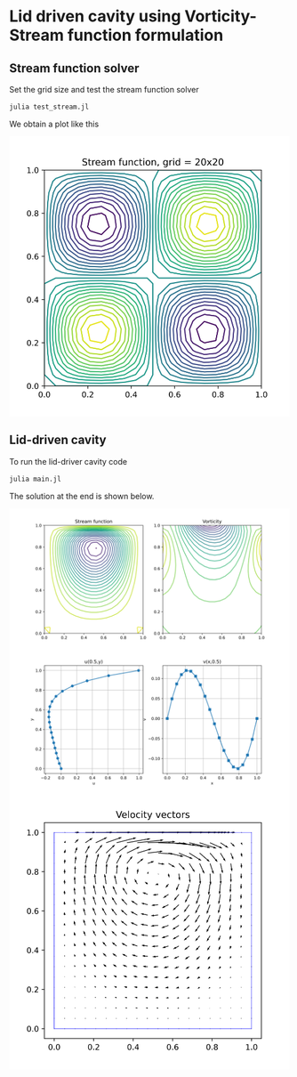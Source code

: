 # Lid driven cavity using Vorticity-Stream function formulation

## Stream function solver

Set the grid size and test the stream function solver

```bash
julia test_stream.jl
```

We obtain a plot like this

<img align="center" src="output/test_stream.svg">

## Lid-driven cavity

To run the lid-driver cavity code

```bash
julia main.jl
```

The solution at the end is shown below.

<img align="center" src="output/stream_vort.svg">

<img align="center" src="output/velocity1.svg">

<img align="center" src="output/velocity2.svg">
